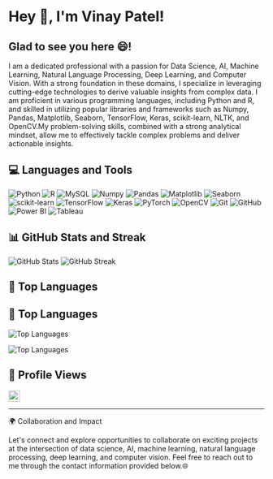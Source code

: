 # Hey 👋, I'm Vinay Patel!  

## Glad to see you here 😄!  
I am a dedicated professional with a passion for Data Science, AI, Machine Learning, Natural Language Processing, Deep Learning, and Computer Vision. With a strong foundation in these domains, I specialize in leveraging cutting-edge technologies to derive valuable insights from complex data. I am proficient in various programming languages, including Python and R, and skilled in utilizing popular libraries and frameworks such as Numpy, Pandas, Matplotlib, Seaborn, TensorFlow, Keras, scikit-learn, NLTK, and OpenCV.My problem-solving skills, combined with a strong analytical mindset, allow me to effectively tackle complex problems and deliver actionable insights.

## 💻 Languages and Tools  

![Python](https://img.shields.io/badge/Python-blue?style=flat&logo=python&logoColor=white&color=3776AB) ![R](https://img.shields.io/badge/R-blue?style=flat&logo=R&logoColor=white&color=276DC3) ![MySQL](https://img.shields.io/badge/MySQL-blue?style=flat&logo=MySQL&logoColor=white&color=4479A1) ![Numpy](https://img.shields.io/badge/NumPy-blue?style=flat&logo=NumPy&logoColor=white&color=013243) ![Pandas](https://img.shields.io/badge/Pandas-blue?style=flat&logo=Pandas&logoColor=white&color=150458) ![Matplotlib](https://img.shields.io/badge/Matplotlib-blue?style=flat&logo=Matplotlib&logoColor=white&color=11557C) ![Seaborn](https://img.shields.io/badge/Seaborn-blue?style=flat&logo=Seaborn&logoColor=white&color=388E3C) ![scikit-learn](https://img.shields.io/badge/scikit--learn-blue?style=flat&logo=scikit-learn&logoColor=white&color=F7931E) ![TensorFlow](https://img.shields.io/badge/TensorFlow-blue?style=flat&logo=TensorFlow&logoColor=white&color=FF6F00) ![Keras](https://img.shields.io/badge/Keras-blue?style=flat&logo=Keras&logoColor=white&color=D00000) ![PyTorch](https://img.shields.io/badge/PyTorch-blue?style=flat&logo=PyTorch&logoColor=white&color=EE4C2C) ![OpenCV](https://img.shields.io/badge/OpenCV-blue?style=flat&logo=OpenCV&logoColor=white&color=5C3EE8) ![Git](https://img.shields.io/badge/Git-blue?style=flat&logo=Git&logoColor=white&color=F05032) ![GitHub](https://img.shields.io/badge/GitHub-blue?style=flat&logo=GitHub&logoColor=white&color=181717) ![Power BI](https://img.shields.io/badge/Power%20BI-blue?style=flat&logo=Power%20BI&logoColor=white&color=F2C811) ![Tableau](https://img.shields.io/badge/Tableau-blue?style=flat&logo=Tableau&logoColor=white&color=E97627)

## 📊 GitHub Stats and Streak

![GitHub Stats](https://github-readme-stats.vercel.app/api?username=vinay9970&theme=default_repocard&show_icons=true&hide_border=false) ![GitHub Streak](https://github-readme-streak-stats.herokuapp.com/?user=vinay9970&theme=default_repocard&hide_border=false)

## 🌟 Top Languages

## 🌟 Top Languages

![Top Languages](https://github-readme-stats.vercel.app/api/top-langs/?username=vinay9970&theme=default_repocard&layout=compact&hide_border=false&langs_count=6&exclude_repo=github-readme-stats)



![Top Languages](https://github-readme-stats.vercel.app/api/top-langs/?username=vinay9970&theme=default_repocard&layout=compact&hide_border=false&langs_count=6&exclude_repo=github-readme-stats)


## 👀 Profile Views

<a href="https://komarev.com/ghpvc/?username=vinay9970&color=blueviolet&style=flat-square" target="_blank">
  <img src="https://komarev.com/ghpvc/?username=vinay9970&color=blueviolet&style=flat-square" alt="Profile Views" height="22" />
</a>

---


🌍 Collaboration and Impact

Let's connect and explore opportunities to collaborate on exciting projects at the intersection of data science, AI, machine learning, natural language processing, deep learning, and computer vision. Feel free to reach out to me through the contact information provided below.🌐
